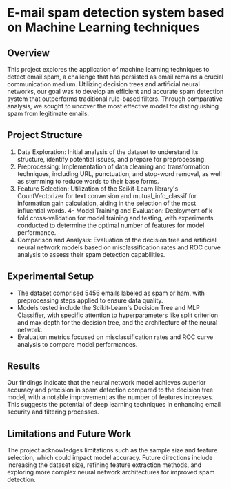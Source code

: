 # E-mail spam detection system based on Machine Learning techniques

## Overview
This project explores the application of machine learning techniques to detect email spam, a challenge that has persisted as email remains a crucial communication medium. Utilizing decision trees and artificial neural networks, our goal was to develop an efficient and accurate spam detection system that outperforms traditional rule-based filters. Through comparative analysis, we sought to uncover the most effective model for distinguishing spam from legitimate emails.

## Project Structure
1. Data Exploration: Initial analysis of the dataset to understand its structure, identify potential issues, and prepare for preprocessing.
2. Preprocessing: Implementation of data cleaning and transformation techniques, including URL, punctuation, and stop-word removal, as well as stemming to reduce words to their base forms.
3. Feature Selection: Utilization of the Scikit-Learn library's CountVectorizer for text conversion and mutual_info_classif for information gain calculation, aiding in the selection of the most influential words.
4- Model Training and Evaluation: Deployment of k-fold cross-validation for model training and testing, with experiments conducted to determine the optimal number of features for model performance.
5. Comparison and Analysis: Evaluation of the decision tree and artificial neural network models based on misclassification rates and ROC curve analysis to assess their spam detection capabilities.

## Experimental Setup
* The dataset comprised 5456 emails labeled as spam or ham, with preprocessing steps applied to ensure data quality.
* Models tested include the Scikit-Learn's Decision Tree and MLP Classifier, with specific attention to hyperparameters like split criterion and max depth for the decision tree, and the architecture of the neural network.
* Evaluation metrics focused on misclassification rates and ROC curve analysis to compare model performances.

## Results
Our findings indicate that the neural network model achieves superior accuracy and precision in spam detection compared to the decision tree model, with a notable improvement as the number of features increases. This suggests the potential of deep learning techniques in enhancing email security and filtering processes.

## Limitations and Future Work
The project acknowledges limitations such as the sample size and feature selection, which could impact model accuracy. Future directions include increasing the dataset size, refining feature extraction methods, and exploring more complex neural network architectures for improved spam detection.
